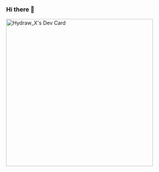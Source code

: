 ### Hi there 👋

<a href="https://app.daily.dev/Hydraw_X"><img src="https://api.daily.dev/devcards/6fb9ffddc04f4ca096ba1179867801ff.png?r=x2r" width="400" alt="Hydraw_X's Dev Card"/></a>

